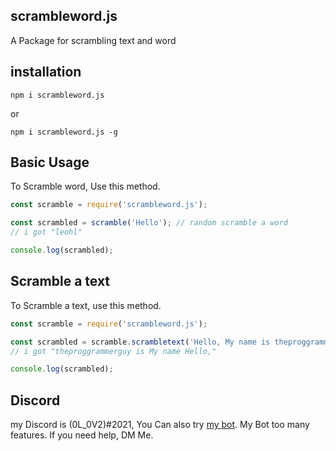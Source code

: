 ## scrambleword.js
A Package for scrambling text and word
## installation
```
npm i scrambleword.js
```
or
```
npm i scrambleword.js -g
```
## Basic Usage
To Scramble word, Use this method.
```js
const scramble = require('scrambleword.js');

const scrambled = scramble('Hello'); // random scramble a word
// i got "leohl"

console.log(scrambled);
```
## Scramble a text
To Scramble a text, use this method.
```js
const scramble = require('scrambleword.js');

const scrambled = scramble.scrambletext('Hello, My name is theproggrammerguy'); // random scramble a text
// i got "theproggrammerguy is My name Hello,"

console.log(scrambled);
```
## Discord
my Discord is (0L_0V2)#2021, You Can also try [my bot](https://discord.com/oauth2/authorize?client_id=809733055660032050&permissions=8&scope=bot). My Bot too many features. If you need help, DM Me.
